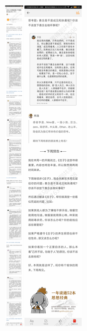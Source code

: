 ![](../../images/2017年09月/XY0902本周放榜+下周预告《庄子》（下）.jpg)
![](../../images/2017年09月/XY0902本周放榜+下周预告《庄子》（下）2.jpg)

